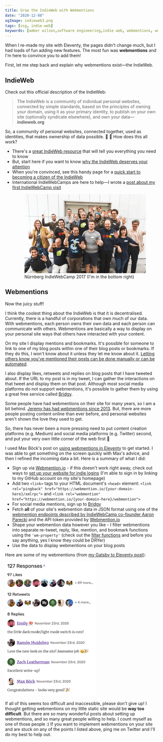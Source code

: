 ```yaml
---
title: Grow the IndieWeb with Webmentions
date: "2020-12-08"
ogImage: indieweb3.png
tags: [ssg, indie-web]
keywords: [amber wilson,software engineering,indie web, webmentions, webmention, eleventy]
---
```


When I re-made my site with Eleventy, the pages didn't change much, but I had loads of fun adding new features. The most fun was **webmentions** and I'm here to convince you to add them!

First, let me step back and explain why webmentions exist—the IndieWeb.

<div class="heading-wrapper">
    <h2 id="indieweb">
        IndieWeb
    </h2>
    <a aria-label="link to this heading" aria-describedby="indieweb" class="anchor-link" href="#indieweb"></a>
</div>

Check out this official description of the IndieWeb:

> The IndieWeb is a community of individual personal websites, connected by simple standards, based on the principles of owning your domain, using it as your primary identity, to publish on your own site (optionally syndicate elsewhere), and own your data—**indieweb.org**</a>

So, a community of personal websites, connected together, used as identities, that makes ownership of data possible. &#129412; &#127752; How does this all work?

- There's a <a href="https://indieweb.org/">great IndieWeb resource</a>  that will tell you everything you need to know
- But, start here if you want to know <a href="https://indieweb.org/why">why the IndieWeb deserves your attention</a>
- When you're convinced, see this handy page for a <a href="https://indiewebify.me/"> quick start to becoming a citizen of the IndieWeb</a>
- International IndieWebCamps are here to help—I wrote a <a href="/blog/indiewebcamp/">post about my first IndieWebCamp visit</a><figure><img loading="lazy" src="img/indiewebcamp2017.png" src="Nuernberg IndieWebCamp 2017"><figcaption>Nürnberg IndieWebCamp 2017 (I'm in the bottom right)</figcaption></figure>

<div class="heading-wrapper">
    <h2 id="webmentions">
        Webmentions
    </h2>
    <a aria-label="link to this heading" aria-describedby="webmentions" class="anchor-link" href="#webmentions"></a>
</div>

Now the juicy stuff!

I think the coolest thing about the IndieWeb is that it is decentralised. Currently, there is a handful of corporations that own much of our data. With webmentions, each person owns their own data and each person can communicate with others. Webmentions are basically a way to display on your personal site ways that others have interacted with your content.

On my site I display mentions and bookmarks. It's possible for someone to link to one of my blog posts within one of their blog posts or bookmarks. If they do this, I won't know about it unless they let me know about it. <a href="https://webmention.app/">Letting others know you've mentioned their posts can be done manually or can be automated</a>.

I also display likes, retweets and replies on blog posts that I have tweeted about. If the URL to my post is in my tweet, I can gather the interactions on that tweet and display them on that post. Although most social media platforms do not support webmentions, it's possible to gather them by using a great free service called <a href="https://brid.gy/">Bridgy</a>.

Some people have had webmentions on their site for many years, so I am a bit behind. <a href="https://adactio.com/journal/6495">Jeremy has had webmentions since 2013</a>. But, there are more people posting content online than ever before, and personal websites aren't shown the love they used to get. 

So, there has never been a more pressing need to put content creation platforms (e.g. Medium) and social media platforms (e.g. Twitter) second, and put your very own little corner of the web first &#128150;

I used Max Böck's post on <a href="https://mxb.dev/blog/using-webmentions-on-static-sites/">using webmentions in Eleventy</a> to get started. I was able to get something on the screen quickly with Max's advice, and then I refined the incoming data a bit. Here is a summary of what I did:

- Sign up via <a href="https://webmention.io/">Webmention.io</a> - if this doesn't work right away, check out ways to <a href="https://indielogin.com/setup">set up your website for indie logins</a> (I'm able to sign in by linking to my GitHub account on my site's homepage)
- Add two `<link>` tags to your HTML document's `<head>` element: `<link rel="pingback" href="https://webmention.io/{your-domain-here}/xmlrpc">` and `<link rel="webmention" href="https://webmention.io/{your-domain-here}/webmention">`
- For social media mentions, sign up to <a href="https://brid.gy/">Bridgy</a> 
- Fetch <strong>all</strong> of your site's webmention data in JSON format using one of the <a href="https://github.com/aaronpk/webmention.io#api">webmention endpoints described by IndieWebCamp co-founder Aaron Parecki</a> and the API token provided by <a href="https://webmention.io/">Webmention.io</a> 
- Shape your webmention data however you like - I filter webmentions into separate re-tweet, reply, like, mention, and bookmark functions using the `'wm-property'` (check out the <a href="https://github.com/ambrwlsn/website/blob/1d713ad9fbce19a9bd8821790fd51c1be62e1f76/src/filters/webmentions-filter.js#L51">filter functions</a> and before you say anything, yes I know they could be DRYer)
- Use the data to display webmentions on your blog posts

Here are some of my webmentions (from <a href="/blog/from-gatsby-to-eleventy/">my Gatsby to Eleventy post</a>):

<img loading="lazy" src="img/webmentions.png" src="Amber's webmentions on her Gatsby to Eleventy post">

If all of this seems too difficult and inaccessible, please don't give up! I thought getting webmentions on my little static site would be <strong>way too difficult</strong>. But there are so many wonderful posts about setting up webmentions, and so many great people willing to help. I count myself as one of those people :) If you want to implement webmentions on your site and are stuck on any of the points I listed above, ping me on Twitter and I'll do my best to help out.



